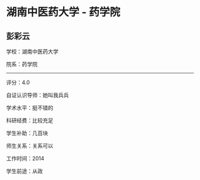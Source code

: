 # 湖南中医药大学 - 药学院

## 彭彩云

学校：湖南中医药大学

院系：药学院

* * *

评分：4.0

自证认识导师：她叫我兵兵

学术水平：挺不错的

科研经费：比较充足

学生补助：几百块

师生关系：关系可以

工作时间：2014

学生前途：从政